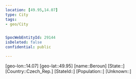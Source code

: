 ```yaml
---
location: [49.95,14.07]
type: City
tags:
- geo/City


SpocWebEntityId: 29144
isDeleted: false
confidential: public

---
```

[geo-lon::14.07]
[geo-lat::49.95]
[name::Beroun]
[State::]
[Country::Czech_Rep.]
[StateId::]
[Population::]
[Unknown::]

